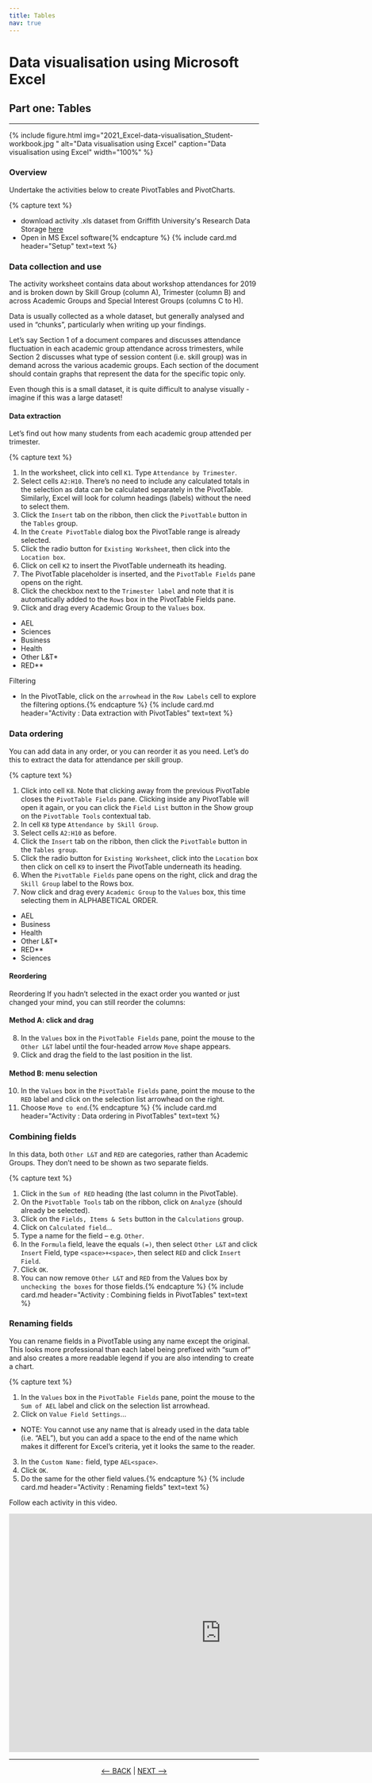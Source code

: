```yaml
---
title: Tables
nav: true
---
```


# Data visualisation using Microsoft Excel

## Part one: Tables

-----

{% include figure.html img="2021_Excel-data-visualisation_Student-workbook.jpg " alt="Data visualisation using Excel" caption="Data visualisation using Excel" width="100%" %}

### Overview

Undertake the activities below to create PivotTables and PivotCharts.

{% capture text %}
- download activity .xls dataset from Griffith University's Research Data Storage [here](https://research-storage.griffith.edu.au/owncloud/index.php/s/7VHsCVyUsAKsTll)
- Open in MS Excel software{% endcapture %}
{% include card.md header="Setup" text=text %}


### Data collection and use

The activity worksheet contains data about workshop attendances for 2019 and is broken down by Skill Group (column A), Trimester (column B) and across Academic Groups and Special Interest Groups (columns C to H).

Data is usually collected as a whole dataset, but generally analysed and used in “chunks”, particularly when writing up your findings. 

Let’s say Section 1 of a document compares and discusses attendance fluctuation in each academic group attendance across trimesters, while Section 2 discusses what type of session content (i.e. skill group) was in demand across the various academic groups.  Each section of the document should contain graphs that represent the data for the specific topic only. 

Even though this is a small dataset, it is quite difficult to analyse visually - imagine if this was a large dataset!

#### Data extraction
Let’s find out how many students from each academic group attended per trimester. 

{% capture text %}
1.	In the worksheet, click into cell `K1`.  Type `Attendance by Trimester`.
2.	Select cells `A2:H10`.  There’s no need to include any calculated totals in the selection as data can be calculated separately in the PivotTable.  Similarly, Excel will look for column headings (labels) without the need to select them.
3.	Click the `Insert` tab on the ribbon, then click the `PivotTable` button in the `Tables` group.
4.	In the `Create PivotTable` dialog box the PivotTable range is already selected.
5.	Click the radio button for `Existing Worksheet`, then click into the `Location box`.
6.	Click on cell `K2` to insert the PivotTable underneath its heading.
7.	The PivotTable placeholder is inserted, and the `PivotTable Fields` pane opens on the right.
8.	Click the checkbox next to the `Trimester label` and note that it is automatically added to the `Rows` box in the PivotTable Fields pane.
9.	Click and drag every Academic Group to the `Values` box.
  - AEL
  - Sciences
  - Business
  - Health
  - Other L&T*
  - RED**

Filtering
- In the PivotTable, click on the `arrowhead` in the `Row Labels` cell to explore the filtering options.{% endcapture %}
{% include card.md header="Activity : Data extraction with PivotTables" text=text %}

### Data ordering
You can add data in any order, or you can reorder it as you need.  Let’s do this to extract the data for attendance per skill group. 

{% capture text %}
1.	Click into cell `K8`.  Note that clicking away from the previous PivotTable closes the `PivotTable Fields` pane.  Clicking inside any PivotTable will open it again, or you can click the `Field List` button in the Show group on the `PivotTable Tools` contextual tab.
2.	In cell `K8` type `Attendance by Skill Group`.
3.	Select cells `A2:H10` as before.
4.	Click the `Insert` tab on the ribbon, then click the `PivotTable` button in the `Tables group`.
5.	Click the radio button for `Existing Worksheet`, click into the `Location` box then click on cell `K9` to insert the PivotTable underneath its heading.
6.	When the `PivotTable Fields` pane opens on the right, click and drag the `Skill Group` label to the Rows box.
7.	Now click and drag every `Academic Group` to the `Values` box, this time selecting them in ALPHABETICAL ORDER.
  - AEL
  - Business
  - Health
  - Other L&T*
  - RED**
  - Sciences
 
#### Reordering

Reordering 
If you hadn’t selected in the exact order you wanted or just changed your mind, you can still reorder the columns: 

#### Method A: click and drag

8.	In the `Values` box in the `PivotTable Fields` pane, point the mouse to the `Other L&T` label until the four-headed arrow `Move` shape appears.
9.	Click and drag the field to the last position in the list.

#### Method B: menu selection

10.	In the `Values` box in the `PivotTable Fields` pane, point the mouse to the `RED` label and click on the selection list arrowhead on the right.
11.	Choose `Move to end`.{% endcapture %}
{% include card.md header="Activity : Data ordering in PivotTables" text=text %}


### Combining fields

In this data, both `Other L&T` and `RED` are categories, rather than Academic Groups. They don’t need to be shown as two separate fields. 

{% capture text %}
1.	Click in the `Sum of RED` heading (the last column in the PivotTable).
2.	On the `PivotTable Tools` tab on the ribbon, click on `Analyze` (should already be selected).
3.	Click on the `Fields, Items & Sets` button in the `Calculations` group.
4.	Click on `Calculated field`…
5.	Type a name for the field – e.g. `Other`.
6.	In the `Formula` field, leave the equals `(=)`, then select `Other L&T` and click `Insert` Field, type
`<space>+<space>`, then select `RED` and click `Insert Field`.
7.	Click `OK`.
8.	You can now remove `Other L&T` and `RED` from the Values box by `unchecking the boxes` for those fields.{% endcapture %}
{% include card.md header="Activity : Combining fields in PivotTables" text=text %}

### Renaming fields

You can rename fields in a PivotTable using any name except the original.  This looks more professional than each label being prefixed with “sum of” and also creates a more readable legend if you are also intending to create a chart. 

{% capture text %}
1.	In the `Values` box in the `PivotTable Fields` pane, point the mouse to the `Sum of AEL` label and click on the selection list arrowhead.
2.	Click on `Value Field Settings`…
   - NOTE:  You cannot use any name that is already used in the data table (i.e. “AEL”), but you can add a space to the end of the name which makes it different for Excel’s criteria, yet it looks the same to the reader.
3.	In the `Custom Name:` field, type `AEL<space>`.
4.	Click `OK`.
5.	Do the same for the other field values.{% endcapture %}
{% include card.md header="Activity : Renaming fields" text=text %}

Follow each activity in this video. 

<div class='embed-container'><iframe width="854" height="480" src='https://player.vimeo.com/video/428348749' frameborder='0' webkitAllowFullScreen mozallowfullscreen allowFullScreen></iframe></div>

-----

<p align="center">
  <a href="https://griffithunilibrary.github.io/data-vis-basics/content/1-rules.html"><-- BACK</a> |
  <a href="https://griffithunilibrary.github.io/data-vis-basics/content/3-charts.html">NEXT --></a>
</p>

